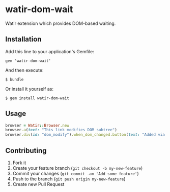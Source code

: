 # watir-dom-wait

Watir extension which provides DOM-based waiting.

## Installation

Add this line to your application's Gemfile:

    gem 'watir-dom-wait'

And then execute:

    $ bundle

Or install it yourself as:

    $ gem install watir-dom-wait

## Usage

```ruby
browser = Watir::Browser.new
browser.a(text: "This link modifies DOM subtree")
browser.div(id: "dom_modify").when_dom_changed.button(text: "Added via JS").click
```

## Contributing

1. Fork it
2. Create your feature branch (`git checkout -b my-new-feature`)
3. Commit your changes (`git commit -am 'Add some feature'`)
4. Push to the branch (`git push origin my-new-feature`)
5. Create new Pull Request
